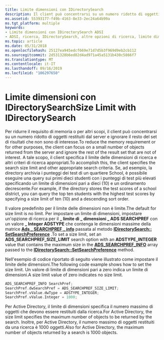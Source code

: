 ```yaml
---
title: Limite dimensioni con IDirectorySearch
description: Il client può concentrarsi su un numero ridotto di oggetti restituiti dal server e ignorare il resto del set di risultati.
ms.assetid: 55393177-f49b-4163-8e33-2ec24a64b99a
ms.tgt_platform: multiple
keywords:
- Limite dimensioni con IDirectorySearch ADSI
- ADSI, ricerca, IDirectorySearch, altre opzioni di ricerca, limite dimensioni
ms.topic: article
ms.date: 05/31/2018
ms.openlocfilehash: 25127ea945edcf669e71d7d5b3f969d9eb2cb112
ms.sourcegitcommit: 2d531328b6ed82d4ad971a45a5131b430c5866f7
ms.translationtype: MT
ms.contentlocale: it-IT
ms.lasthandoff: 09/16/2019
ms.locfileid: "106297650"
---
```

# <a name="size-limit-with-idirectorysearch"></a><span data-ttu-id="dc989-105">Limite dimensioni con IDirectorySearch</span><span class="sxs-lookup"><span data-stu-id="dc989-105">Size Limit with IDirectorySearch</span></span>

<span data-ttu-id="dc989-106">Per ridurre il requisito di memoria o per altri scopi, il client può concentrarsi su un numero ridotto di oggetti restituiti dal server e ignorare il resto del set di risultati che non sono di interesse.</span><span class="sxs-lookup"><span data-stu-id="dc989-106">To reduce the memory requirement or for other purposes, the client can focus on a small number of objects returned from the server and ignore the rest of the result set that are not of interest.</span></span> <span data-ttu-id="dc989-107">A tale scopo, il client specifica il limite delle dimensioni di ricerca e altri criteri di ricerca appropriati.</span><span class="sxs-lookup"><span data-stu-id="dc989-107">To accomplish this, the client specifies the search size limit and other appropriate search criteria.</span></span> <span data-ttu-id="dc989-108">Se, ad esempio, la directory archivia i punteggi dei test di un quartiere School, è possibile eseguire una query sui primi dieci studenti con i punteggi di test più elevati specificando un limite di dimensioni pari a dieci (10) e un ordinamento decrescente.</span><span class="sxs-lookup"><span data-stu-id="dc989-108">For example, if the directory stores the test scores of a school district, you can query the top ten students with the highest test scores by specifying a size limit of ten (10) and a descending sort order.</span></span>

<span data-ttu-id="dc989-109">Il valore predefinito per il limite delle dimensioni non è limite.</span><span class="sxs-lookup"><span data-stu-id="dc989-109">The default for size limit is no limit.</span></span> <span data-ttu-id="dc989-110">Per impostare un limite di dimensioni, impostare un'opzione di ricerca per il **\_ limite di \_ dimensioni \_ ADS SEARCHPREF** con un valore **\_ Integer ADSTYPE** che contenga le dimensioni massime della matrice [**Ads \_ SEARCHPREF \_ info**](/windows/desktop/api/Iads/ns-iads-ads_searchpref_info) passata al metodo [**IDirectorySearch:: SetSearchPreference**](/windows/desktop/api/Iads/nf-iads-idirectorysearch-setsearchpreference) .</span><span class="sxs-lookup"><span data-stu-id="dc989-110">To set a size limit, set an **ADS\_SEARCHPREF\_SIZE\_LIMIT** search option with an **ADSTYPE\_INTEGER** value that contains the maximum size in the [**ADS\_SEARCHPREF\_INFO**](/windows/desktop/api/Iads/ns-iads-ads_searchpref_info) array passed to the [**IDirectorySearch::SetSearchPreference**](/windows/desktop/api/Iads/nf-iads-idirectorysearch-setsearchpreference) method.</span></span>

<span data-ttu-id="dc989-111">Nell'esempio di codice riportato di seguito viene illustrato come impostare il limite delle dimensioni.</span><span class="sxs-lookup"><span data-stu-id="dc989-111">The following code example shows how to set the size limit.</span></span> <span data-ttu-id="dc989-112">Un valore di limite di dimensioni pari a zero indica un limite di dimensioni.</span><span class="sxs-lookup"><span data-stu-id="dc989-112">A size limit value of zero indicates no size limit.</span></span>


```C++
ADS_SEARCHPREF_INFO SearchPref;
SearchPref.dwSearchPref = ADS_SEARCHPREF_SIZE_LIMIT;
SearchPref.vValue.dwType = ADSTYPE_INTEGER;
SearchPref.vValue.Integer = 1000;
```



<span data-ttu-id="dc989-113">Per Active Directory, il limite di dimensioni specifica il numero massimo di oggetti che devono essere restituiti dalla ricerca.</span><span class="sxs-lookup"><span data-stu-id="dc989-113">For Active Directory, the size limit specifies the maximum number of objects to be returned by the search.</span></span> <span data-ttu-id="dc989-114">Inoltre, per Active Directory, il numero massimo di oggetti restituiti da una ricerca è 1000 oggetti.</span><span class="sxs-lookup"><span data-stu-id="dc989-114">Also for Active Directory, the maximum number of objects returned by a search is 1000 objects.</span></span>

 

 




